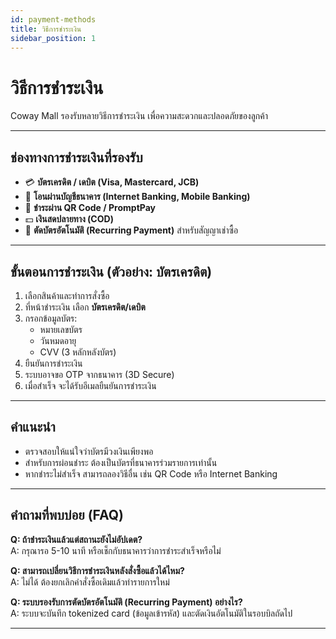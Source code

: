 ```yaml
---
id: payment-methods
title: วิธีการชำระเงิน
sidebar_position: 1
---
```


# วิธีการชำระเงิน

Coway Mall รองรับหลายวิธีการชำระเงิน เพื่อความสะดวกและปลอดภัยของลูกค้า

---

## ช่องทางการชำระเงินที่รองรับ

- 💳 **บัตรเครดิต / เดบิต (Visa, Mastercard, JCB)**  
- 🏦 **โอนผ่านบัญชีธนาคาร (Internet Banking, Mobile Banking)**  
- 📱 **ชำระผ่าน QR Code / PromptPay**  
- 💵 **เงินสดปลายทาง (COD)**  
- 🔁 **ตัดบัตรอัตโนมัติ (Recurring Payment)** สำหรับสัญญาเช่าซื้อ  

---

## ขั้นตอนการชำระเงิน (ตัวอย่าง: บัตรเครดิต)

1. เลือกสินค้าและทำการสั่งซื้อ  
2. ที่หน้าชำระเงิน เลือก **บัตรเครดิต/เดบิต**  
3. กรอกข้อมูลบัตร:
   - หมายเลขบัตร
   - วันหมดอายุ
   - CVV (3 หลักหลังบัตร)
4. ยืนยันการชำระเงิน  
5. ระบบอาจขอ OTP จากธนาคาร (3D Secure)  
6. เมื่อสำเร็จ จะได้รับอีเมลยืนยันการชำระเงิน  

---

## คำแนะนำ

- ตรวจสอบให้แน่ใจว่าบัตรมีวงเงินเพียงพอ  
- สำหรับการผ่อนชำระ ต้องเป็นบัตรที่ธนาคารร่วมรายการเท่านั้น  
- หากชำระไม่สำเร็จ สามารถลองวิธีอื่น เช่น QR Code หรือ Internet Banking  

---

## คำถามที่พบบ่อย (FAQ)

**Q: ถ้าชำระเงินแล้วแต่สถานะยังไม่อัปเดต?**  
A: กรุณารอ 5-10 นาที หรือเช็กกับธนาคารว่าการชำระสำเร็จหรือไม่  

**Q: สามารถเปลี่ยนวิธีการชำระเงินหลังสั่งซื้อแล้วได้ไหม?**  
A: ไม่ได้ ต้องยกเลิกคำสั่งซื้อเดิมแล้วทำรายการใหม่  

**Q: ระบบรองรับการตัดบัตรอัตโนมัติ (Recurring Payment) อย่างไร?**  
A: ระบบจะบันทึก tokenized card (ข้อมูลเข้ารหัส) และตัดเงินอัตโนมัติในรอบบิลถัดไป  

---